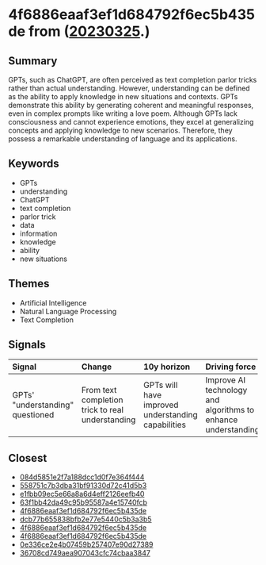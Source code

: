 # 4f6886eaaf3ef1d684792f6ec5b435de from ([20230325](https://kghosh.substack.com/p/20230325).)

## Summary

GPTs, such as ChatGPT, are often perceived as text completion parlor tricks rather than actual understanding. However, understanding can be defined as the ability to apply knowledge in new situations and contexts. GPTs demonstrate this ability by generating coherent and meaningful responses, even in complex prompts like writing a love poem. Although GPTs lack consciousness and cannot experience emotions, they excel at generalizing concepts and applying knowledge to new scenarios. Therefore, they possess a remarkable understanding of language and its applications.

## Keywords

* GPTs
* understanding
* ChatGPT
* text completion
* parlor trick
* data
* information
* knowledge
* ability
* new situations

## Themes

* Artificial Intelligence
* Natural Language Processing
* Text Completion

## Signals

| Signal                           | Change                                           | 10y horizon                                        | Driving force                                                 |
|:---------------------------------|:-------------------------------------------------|:---------------------------------------------------|:--------------------------------------------------------------|
| GPTs' "understanding" questioned | From text completion trick to real understanding | GPTs will have improved understanding capabilities | Improve AI technology and algorithms to enhance understanding |

## Closest

* [084d5851e2f7a188dcc1d0f7e364f444](084d5851e2f7a188dcc1d0f7e364f444)
* [558751c7b3dba31bf91330d72c41d5b3](558751c7b3dba31bf91330d72c41d5b3)
* [e1fbb09ec5e66a8a6d4eff2126eefb40](e1fbb09ec5e66a8a6d4eff2126eefb40)
* [63f1bb42da49c95b95587a4e15740fcb](63f1bb42da49c95b95587a4e15740fcb)
* [4f6886eaaf3ef1d684792f6ec5b435de](4f6886eaaf3ef1d684792f6ec5b435de)
* [dcb77b655838bfb2e77e5440c5b3a3b5](dcb77b655838bfb2e77e5440c5b3a3b5)
* [4f6886eaaf3ef1d684792f6ec5b435de](4f6886eaaf3ef1d684792f6ec5b435de)
* [4f6886eaaf3ef1d684792f6ec5b435de](4f6886eaaf3ef1d684792f6ec5b435de)
* [0e336ce2e4b07459b257407e90d27389](0e336ce2e4b07459b257407e90d27389)
* [36708cd749aea907043cfc74cbaa3847](36708cd749aea907043cfc74cbaa3847)